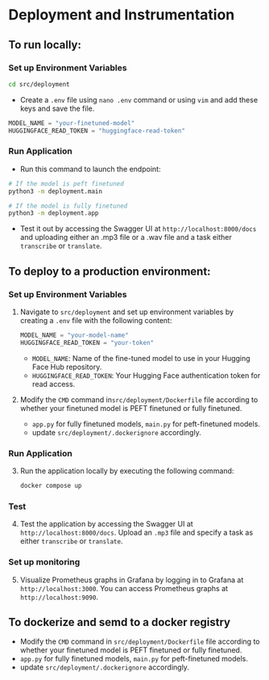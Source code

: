 # Deployment and Instrumentation

## To run locally:

### Set up Environment Variables
```bash
cd src/deployment
```
- Create a `.env` file using `nano .env` command or using `vim` and add these keys and save the file.
```python
MODEL_NAME = "your-finetuned-model"
HUGGINGFACE_READ_TOKEN = "huggingface-read-token"
```

### Run Application

- Run this command to launch the endpoint:
```bash
# If the model is peft finetuned
python3 -m deployment.main

# If the model is fully finetuned
python3 -m deployment.app
```

- Test it out by accessing the Swagger UI at `http://localhost:8000/docs` and uploading either an .mp3 file or a .wav file and a task either `transcribe` or `translate`. 


## To deploy to a production environment:

### Set up Environment Variables

1. Navigate to `src/deployment` and set up environment variables by creating a `.env` file with the following content:
 
    ```python
    MODEL_NAME = "your-model-name"
    HUGGINGFACE_READ_TOKEN = "your-token"
    ```

   - `MODEL_NAME`: Name of the fine-tuned model to use in your Hugging Face Hub repository.
   - `HUGGINGFACE_READ_TOKEN`: Your Hugging Face authentication token for read access.

2. Modify the `CMD` command in`src/deployment/Dockerfile` file according to whether your finetuned model is PEFT finetuned or fully finetuned.
    - `app.py` for fully finetuned models, `main.py` for peft-finetuned models.
    - update `src/deployment/.dockerignore` accordingly.

### Run Application

3. Run the application locally by executing the following command:

    ```bash
    docker compose up
    ```

### Test

4. Test the application by accessing the Swagger UI at `http://localhost:8000/docs`. Upload an `.mp3` file and specify a task as either `transcribe` or `translate`. 

### Set up monitoring

5. Visualize Prometheus graphs in Grafana by logging in to Grafana at `http://localhost:3000`. You can access Prometheus graphs at `http://localhost:9090`.


## To dockerize and semd to a docker registry
 
- Modify the `CMD` command in `src/deployment/Dockerfile` file according to whether your finetuned model is PEFT finetuned or fully finetuned.
 - `app.py` for fully finetuned models, `main.py` for peft-finetuned models.
 - update `src/deployment/.dockerignore` accordingly.
